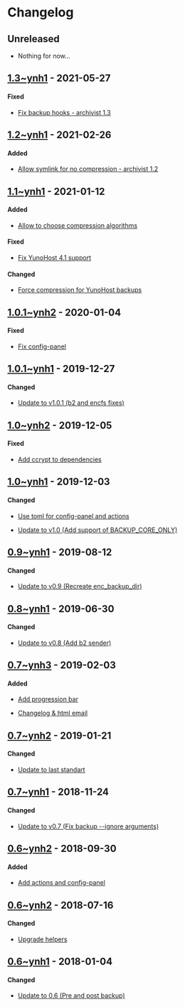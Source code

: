 Changelog
=========

## Unreleased
- Nothing for now...

## [1.3~ynh1](https://github.com/YunoHost-Apps/archivist_ynh/pull/40) - 2021-05-27

#### Fixed
- [Fix backup hooks - archivist 1.3](https://github.com/YunoHost-Apps/archivist_ynh/pull/40)

## [1.2~ynh1](https://github.com/YunoHost-Apps/archivist_ynh/pull/33) - 2021-02-26

#### Added
- [Allow symlink for no compression - archivist 1.2](https://github.com/YunoHost-Apps/archivist_ynh/pull/33)


## [1.1~ynh1](https://github.com/YunoHost-Apps/archivist_ynh/pull/29) - 2021-01-12

#### Added
- [Allow to choose compression algorithms](https://github.com/YunoHost-Apps/archivist_ynh/pull/29)

#### Fixed
- [Fix YunoHost 4.1 support](https://github.com/YunoHost-Apps/archivist_ynh/pull/29)

#### Changed
- [Force compression for YunoHost backups](https://github.com/YunoHost-Apps/archivist_ynh/pull/29)


## [1.0.1~ynh2](https://github.com/YunoHost-Apps/archivist_ynh/pull/25) - 2020-01-04

#### Fixed
- [Fix config-panel](https://github.com/YunoHost-Apps/archivist_ynh/pull/25/commits/f79549b5e0ca755fcda13ed8ea6d88b4ef623352)

## [1.0.1~ynh1](https://github.com/YunoHost-Apps/archivist_ynh/pull/24) - 2019-12-27

#### Changed
* [Update to v1.0.1 (b2 and encfs fixes)](https://github.com/YunoHost-Apps/archivist_ynh/pull/24/commits/9e9c22141c5f0ac7ff23581d3a3feed7ee3b3ea9)

## [1.0~ynh2](https://github.com/YunoHost-Apps/archivist_ynh/pull/22) - 2019-12-05

#### Fixed
- [Add ccrypt to dependencies](https://github.com/YunoHost-Apps/archivist_ynh/pull/22/commits/b630fc838954169554d8153feb1c52b01d6ddf2a)

## [1.0~ynh1](https://github.com/YunoHost-Apps/archivist_ynh/pull/21) - 2019-12-03

#### Changed
- [Use toml for config-panel and actions](https://github.com/YunoHost-Apps/archivist_ynh/pull/21/commits/21b7e746095a9dccf9dda9a58cc8ec5afdd87736)
* [Update to v1.0 (Add support of BACKUP_CORE_ONLY)](https://github.com/YunoHost-Apps/archivist_ynh/pull/21/commits/9b3cfeab5b1260ce0d277f81bfd32e5326a2118d)

## [0.9~ynh1](https://github.com/YunoHost-Apps/archivist_ynh/pull/18) - 2019-08-12

#### Changed
* [Update to v0.9 (Recreate enc_backup_dir)](https://github.com/YunoHost-Apps/archivist_ynh/pull/19/commits/536e472adac15e9b6064cac5df5bf7656bc82437)

## [0.8~ynh1](https://github.com/YunoHost-Apps/archivist_ynh/pull/18) - 2019-06-30

#### Changed
* [Update to v0.8 (Add b2 sender)](https://github.com/YunoHost-Apps/archivist_ynh/pull/18/commits/3a52c10afeb129fb62779e9370bb27a052375d02)


## [0.7~ynh3](https://github.com/YunoHost-Apps/archivist_ynh/pull/16) - 2019-02-03

#### Added
- [Add progression bar](https://github.com/YunoHost-Apps/archivist_ynh/pull/16/commits/c626cb05d0f28d570f0eabbf6dbd13ca42ba58e4)
* [Changelog & html email](https://github.com/YunoHost-Apps/archivist_ynh/pull/16/commits/0b5345ba355c0ea0ebd86a1c5f076097d83c9118)


## [0.7~ynh2](https://github.com/YunoHost-Apps/archivist_ynh/pull/15) - 2019-01-21

#### Changed
- [Update to last standart](https://github.com/YunoHost-Apps/archivist_ynh/pull/15/commits/1c783c7376ed5a1013e4a88b3a4056bddb679b8c)


## [0.7~ynh1](https://github.com/YunoHost-Apps/archivist_ynh/pull/14) - 2018-11-24

#### Changed
* [Update to v0.7 (Fix backup --ignore arguments)](https://github.com/YunoHost-Apps/archivist_ynh/pull/14/commits/8c23cb555883676e80f1110b197ce821f5c66e1c)


## [0.6~ynh2](https://github.com/YunoHost-Apps/archivist_ynh/pull/13) - 2018-09-30

#### Added
* [Add actions and config-panel](https://github.com/YunoHost-Apps/archivist_ynh/pull/13/commits/ee8fd678273ca38df12b826f765544b8a00e1e39)


## [0.6~ynh2](https://github.com/YunoHost-Apps/archivist_ynh/pull/11) - 2018-07-16

#### Changed
- [Upgrade helpers](https://github.com/YunoHost-Apps/archivist_ynh/pull/11/commits/d3b202985184d475725cff72d75d79dc922926cb)


## [0.6~ynh1](https://github.com/YunoHost-Apps/archivist_ynh/pull/5) - 2018-01-04

#### Changed
* [Update to 0.6 (Pre and post backup)](https://github.com/YunoHost-Apps/archivist_ynh/pull/5/commits/11a5747a450745801acd6a47e609c054759d1224)
